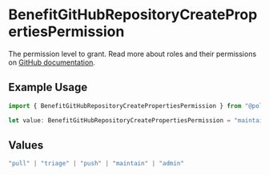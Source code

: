 # BenefitGitHubRepositoryCreatePropertiesPermission

The permission level to grant. Read more about roles and their permissions on [GitHub documentation](https://docs.github.com/en/organizations/managing-user-access-to-your-organizations-repositories/managing-repository-roles/repository-roles-for-an-organization#permissions-for-each-role).

## Example Usage

```typescript
import { BenefitGitHubRepositoryCreatePropertiesPermission } from "@polar-sh/sdk/models/components/benefitgithubrepositorycreateproperties.js";

let value: BenefitGitHubRepositoryCreatePropertiesPermission = "maintain";
```

## Values

```typescript
"pull" | "triage" | "push" | "maintain" | "admin"
```